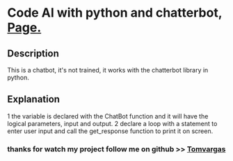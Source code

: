 # Code AI with python and chatterbot, <a href="https://tomvargas.github.io/CHATBOT/">Page.</a>

## Description
This is a chatbot, it's not trained, it works with the chatterbot library in python.

## Explanation
1    the variable is declared with the ChatBot function and it will have the logical parameters, input and output.
2    declare a loop with a statement to enter user input and call the get_response function to print it on screen.

### thanks for watch my project follow me on github >> <a href="https://github.com/Tomvargas">Tomvargas</a>
